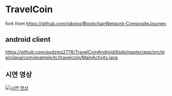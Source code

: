 # TravelCoin
fork from https://github.com/jgkong/BlockchainNetwork-CompositeJourney 

## android client
https://github.com/audzms2776/TravelCoinAndroid/blob/master/app/src/main/java/com/example/tc/travelcoin/MainActivity.java

## 시연 영상 
[![시연 영상](http://img.youtube.com/vi/8HPieFGRRBI/0.jpg)](https://youtu.be/8HPieFGRRBI)

